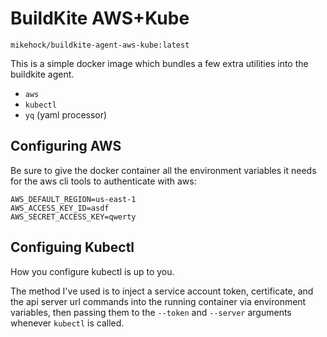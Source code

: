 # BuildKite AWS+Kube

```
mikehock/buildkite-agent-aws-kube:latest
```

This is a simple docker image which bundles a few extra utilities into the buildkite agent.

- `aws`
- `kubectl`
- `yq` (yaml processor)

## Configuring AWS

Be sure to give the docker container all the environment variables it needs for the aws cli tools
to authenticate with aws:

```
AWS_DEFAULT_REGION=us-east-1
AWS_ACCESS_KEY_ID=asdf
AWS_SECRET_ACCESS_KEY=qwerty
```

## Configuing Kubectl

How you configure kubectl is up to you. 

The method I've used is to inject a service account token, certificate, and the api server url
commands into the running container via environment variables, then passing them to the 
`--token` and `--server` arguments whenever `kubectl` is called.
